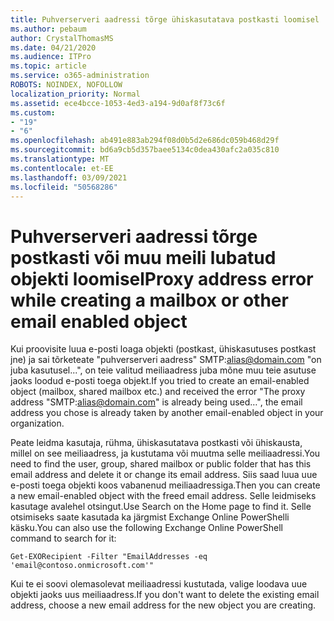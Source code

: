 ```yaml
---
title: Puhverserveri aadressi tõrge ühiskasutatava postkasti loomisel
ms.author: pebaum
author: CrystalThomasMS
ms.date: 04/21/2020
ms.audience: ITPro
ms.topic: article
ms.service: o365-administration
ROBOTS: NOINDEX, NOFOLLOW
localization_priority: Normal
ms.assetid: ece4bcce-1053-4ed3-a194-9d0af8f73c6f
ms.custom:
- "19"
- "6"
ms.openlocfilehash: ab491e883ab294f08d0b5d2e686dc059b468d29f
ms.sourcegitcommit: bd6a9cb5d357baee5134c0dea430afc2a035c810
ms.translationtype: MT
ms.contentlocale: et-EE
ms.lasthandoff: 03/09/2021
ms.locfileid: "50568286"
---
```

# <a name="proxy-address-error-while-creating-a-mailbox-or-other-email-enabled-object"></a><span data-ttu-id="96fc1-102">Puhverserveri aadressi tõrge postkasti või muu meili lubatud objekti loomisel</span><span class="sxs-lookup"><span data-stu-id="96fc1-102">Proxy address error while creating a mailbox or other email enabled object</span></span>

<span data-ttu-id="96fc1-103">Kui proovisite luua e-posti loaga objekti (postkast, ühiskasutuses postkast jne) ja sai tõrketeate "puhverserveri aadress" SMTP:alias@domain.com "on juba kasutusel...", on teie valitud meiliaadress juba mõne muu teie asutuse jaoks loodud e-posti toega objekt.</span><span class="sxs-lookup"><span data-stu-id="96fc1-103">If you tried to create an email-enabled object (mailbox, shared mailbox etc.) and received the error "The proxy address "SMTP:alias@domain.com" is already being used…", the email address you chose is already taken by another email-enabled object in your organization.</span></span>
  
<span data-ttu-id="96fc1-104">Peate leidma kasutaja, rühma, ühiskasutatava postkasti või ühiskausta, millel on see meiliaadress, ja kustutama või muutma selle meiliaadressi.</span><span class="sxs-lookup"><span data-stu-id="96fc1-104">You need to find the user, group, shared mailbox or public folder that has this email address and delete it or change its email address.</span></span> <span data-ttu-id="96fc1-105">Siis saad luua uue e-posti toega objekti koos vabanenud meiliaadressiga.</span><span class="sxs-lookup"><span data-stu-id="96fc1-105">Then you can create a new email-enabled object with the freed email address.</span></span> <span data-ttu-id="96fc1-106">Selle leidmiseks kasutage avalehel otsingut.</span><span class="sxs-lookup"><span data-stu-id="96fc1-106">Use Search on the Home page to find it.</span></span> <span data-ttu-id="96fc1-107">Selle otsimiseks saate kasutada ka järgmist Exchange Online PowerShelli käsku.</span><span class="sxs-lookup"><span data-stu-id="96fc1-107">You can also use the following Exchange Online PowerShell command to search for it:</span></span>

`
    Get-EXORecipient -Filter "EmailAddresses -eq 'email@contoso.onmicrosoft.com'"
`
  
<span data-ttu-id="96fc1-108">Kui te ei soovi olemasolevat meiliaadressi kustutada, valige loodava uue objekti jaoks uus meiliaadress.</span><span class="sxs-lookup"><span data-stu-id="96fc1-108">If you don't want to delete the existing email address, choose a new email address for the new object you are creating.</span></span>
  